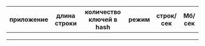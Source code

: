 | приложение | длина строки | количество ключей в hash | режим        | строк/сек | Мб/сек |
|------------|--------------|--------------------------|--------------|-----------|--------|
|            |              |                          |              |           |        |
|            |              |                          |              |           |        |
|            |              |                          |              |           |        |